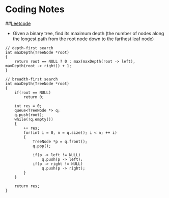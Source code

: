 # Coding Notes

##[Leetcode](https://leetcode.com/problemset/algorithms/)

- Given a binary tree, find its maximum depth (the number of nodes along the longest path from the root node down to the farthest leaf node)

```
// depth-first search
int maxDepth(TreeNode *root)
{
    return root == NULL ? 0 : max(maxDepth(root -> left), maxDepth(root -> right)) + 1;
}

// breadth-first search
int maxDepth(TreeNode *root)
{
    if(root == NULL)
        return 0;

    int res = 0;
    queue<TreeNode *> q;
    q.push(root);
    while(!q.empty())
    {
        ++ res;
        for(int i = 0, n = q.size(); i < n; ++ i)
        {
            TreeNode *p = q.front();
            q.pop();

            if(p -> left != NULL)
                q.push(p -> left);
            if(p -> right != NULL)
                q.push(p -> right);
        }
    }

    return res;
}
```
